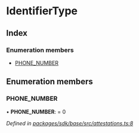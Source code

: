 # IdentifierType

## Index

### Enumeration members

* [PHONE\_NUMBER](_attestations_.identifiertype.md#phone_number)

## Enumeration members

### PHONE\_NUMBER

• **PHONE\_NUMBER**: = 0

_Defined in_ [_packages/sdk/base/src/attestations.ts:8_](https://github.com/celo-org/celo-monorepo/blob/master/packages/sdk/base/src/attestations.ts#L8)

